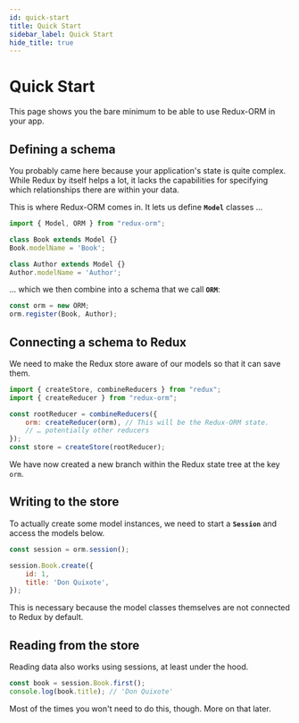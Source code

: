 ```yaml
---
id: quick-start
title: Quick Start
sidebar_label: Quick Start
hide_title: true
---
```


# Quick Start

This page shows you the bare minimum to be able to use Redux-ORM in your app.

## Defining a schema

You probably came here because your application's state is quite complex. While Redux by itself helps a lot, it lacks the capabilities for specifying which relationships there are within your data.

This is where Redux-ORM comes in. It lets us define **`Model`** classes …

```js
import { Model, ORM } from "redux-orm";

class Book extends Model {}
Book.modelName = 'Book';

class Author extends Model {}
Author.modelName = 'Author';
```
… which we then combine into a schema that we call **`ORM`**:
```js
const orm = new ORM; 
orm.register(Book, Author);
```

## Connecting a schema to Redux

We need to make the Redux store aware of our models so that it can save them.
```js
import { createStore, combineReducers } from "redux";
import { createReducer } from "redux-orm";

const rootReducer = combineReducers({
    orm: createReducer(orm), // This will be the Redux-ORM state.
    // … potentially other reducers
});
const store = createStore(rootReducer);
```
We have now created a new branch within the Redux state tree at the key `orm`.

## Writing to the store

To actually create some model instances, we need to start a **`Session`** and access the models below.
```js
const session = orm.session();

session.Book.create({
    id: 1,
    title: 'Don Quixote',
});
```

This is necessary because the model classes themselves are not connected to Redux by default.

## Reading from the store

Reading data also works using sessions, at least under the hood.
```js
const book = session.Book.first();
console.log(book.title); // 'Don Quixote'
```
Most of the times you won't need to do this, though. More on that later.
